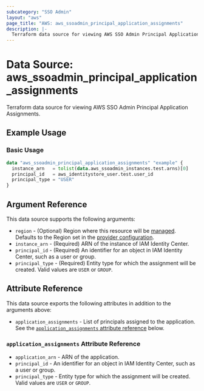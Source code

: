 ```yaml
---
subcategory: "SSO Admin"
layout: "aws"
page_title: "AWS: aws_ssoadmin_principal_application_assignments"
description: |-
  Terraform data source for viewing AWS SSO Admin Principal Application Assignments.
---
```


# Data Source: aws_ssoadmin_principal_application_assignments

Terraform data source for viewing AWS SSO Admin Principal Application Assignments.

## Example Usage

### Basic Usage

```terraform
data "aws_ssoadmin_principal_application_assignments" "example" {
  instance_arn   = tolist(data.aws_ssoadmin_instances.test.arns)[0]
  principal_id   = aws_identitystore_user.test.user_id
  principal_type = "USER"
}
```

## Argument Reference

This data source supports the following arguments:

* `region` - (Optional) Region where this resource will be [managed](https://docs.aws.amazon.com/general/latest/gr/rande.html#regional-endpoints). Defaults to the Region set in the [provider configuration](https://registry.terraform.io/providers/hashicorp/aws/latest/docs#aws-configuration-reference).
* `instance_arn` - (Required) ARN of the instance of IAM Identity Center.
* `principal_id` - (Required) An identifier for an object in IAM Identity Center, such as a user or group.
* `principal_type` - (Required) Entity type for which the assignment will be created. Valid values are `USER` or `GROUP`.

## Attribute Reference

This data source exports the following attributes in addition to the arguments above:

* `application_assignments` - List of principals assigned to the application. See the [`application_assignments` attribute reference](#application_assignments-attribute-reference) below.

### `application_assignments` Attribute Reference

* `application_arn` - ARN of the application.
* `principal_id` - An identifier for an object in IAM Identity Center, such as a user or group.
* `principal_type` - Entity type for which the assignment will be created. Valid values are `USER` or `GROUP`.
